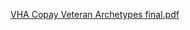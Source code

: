 


[VHA Copay Veteran Archetypes final.pdf](https://github.com/user-attachments/files/17923780/VHA.Copay.Veteran.Archetypes.final.pdf)
